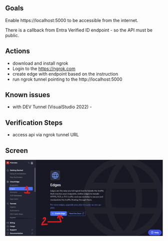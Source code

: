## Goals
Enable https://localhost:5000 to be accessible from the internet.

There is a callback from Entra Verified ID endpoint - so the API must be public.

## Actions

- download and install ngrok
- Login to the https://ngrok.com
- create edge with endpoint based on the instruction
- run ngrok tunnel pointing to the http://localhost:5000

## Known issues
- with DEV Tunnel (VisualStudio 2022) - 

## Verification Steps
- access api via ngrok tunnel URL

## Screen
![how-to-setup](ngrok-setup-edge.png)